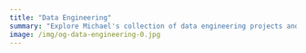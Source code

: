 ```yaml
---
title: "Data Engineering"
summary: "Explore Michael's collection of data engineering projects and prototypes."
image: /img/og-data-engineering-0.jpg
---
```

